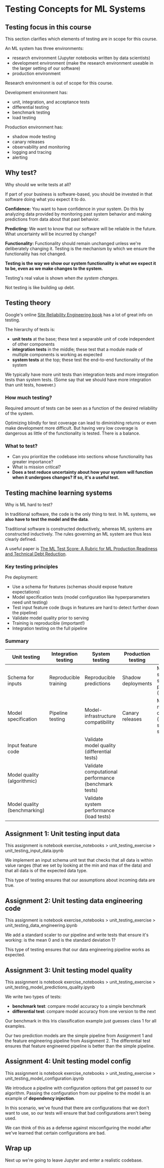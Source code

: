 # Testing Concepts for ML Systems

## Testing focus in this course

This section clarifies which elements of testing are in scope for this course.

An ML system has three environments:

- research environment (Jupyter notebooks written by data scientists)
- development environment (make the research environment useable in the larger setting of our software)
- production environment

Research environment is out of scope for this course.

Development environment has:

- unit, integration, and acceptance tests
- differential testing
- benchmark testing
- load testing

Production environment has:

- shadow mode testing
- canary releases
- observability and monitoring
- logging and tracing
- alerting

## Why test?

Why should we write tests at all?

If part of your business is software-based, you should be invested in that software doing what you expect it to do.

**Confidence:** You want to have confidence in your system. Do this by analyzing data provided by monitoring past system behavior and making predictions from data about that past behavior.

**Predicting:** We want to know that our software will be reliable in the future. What uncertainty will be incurred by change?

**Functionality:** Functionality should remain unchanged unless we're deliberately changing it. Testing is the mechanism by which we ensure the functionality has not changed.

**Testing is the way we show our system functionality is what we expect it to be, even as we make changes to the system.**

Testing's real value is shown *when the system changes*.

Not testing is like building up debt.

## Testing theory

Google's online [Site Reliability Engineering book](https://landing.google.com/sre/sre-book/toc/index.html) has a lot of great info on testing.

The hierarchy of tests is:

- **unit tests** at the base; these test a separable unit of code independent of other components
- **integration tests** in the middle; these test that a module made of multiple components is working as expected
- **system tests** at the top; these test the end-to-end functionality of the system

We typically have more unit tests than integration tests and more integration tests than system tests. (Some say that we should have more integration than unit tests, however.)

### How much testing?

Required amount of tests can be seen as a function of the desired reliability of the system. 

Optimizing blindly for test coverage can lead to diminishing returns or even make development more difficult. But having very low coverage is dangerous as little of the functionality is tested. There is a balance.

### What to test?

- Can you prioritize the codebase into sections whose functionality has greater importance?
- What is mission critical?
- **Does a test reduce uncertainty about how your system will function when it undergoes changes? If so, it's a useful test.**

## Testing machine learning systems

Why is ML hard to test?

In traditional software, the code is the only thing to test. In ML systems, we **also have to test the model and the data**.

Traditional software is constructed deductively, whereas ML systems are constructed inductively. The rules governing an ML system are thus less clearly defined.

A useful paper is [The ML Test Score: A Rubric for ML Production Readiness and Technical Debt Reduction](https://static.googleusercontent.com/media/research.google.com/en//pubs/archive/aad9f93b86b7addfea4c419b9100c6cdd26cacea.pdf).

### Key testing principles

Pre deployment:

- Use a schema for features (schemas should expose feature expectations)
- Model specification tests (model configuration like hyperparameters need unit testing)
- Test input feature code (bugs in features are hard to detect further down the pipeline)
- Validate model quality prior to serving
- Training is reproducible (important!)
- Integration testing on the full pipeline

### Summary

| Unit testing                 | Integration testing   | System testing                                       | Production testing | Monitoring                                        |
| ---------------------------- | --------------------- | ---------------------------------------------------- | ------------------ | ------------------------------------------------- |
| Schema for inputs            | Reproducible training | Reproducible predictions                             | Shadow deployments | Monitor system serving performance (latency)      |
| Model specification          | Pipeline testing      | Model-infrastructure compatibility                   | Canary releases    | Monitor model quality (accuracy, skew, staleness) |
| Input feature code           |                       | Validate model quality (differential tests)          |                    |                                                   |
| Model quality (algorithmic)  |                       | Validate computational performance (benchmark tests) |                    |                                                   |
| Model quality (benchmarking) |                       | Validate system performance (load tests)             |                    |                                                   |

## Assignment 1: Unit testing input data

This assignment is notebook exercise_notebooks > unit_testing_exercise > unit_testing_input_data.ipynb

We implement an input schema unit test that checks that all data is within value ranges (that we set by looking at the min and max of the data) and that all data is of the expected data type.

This type of testing ensures that our assumptions about incoming data are true.

## Assignment 2: Unit testing data engineering code

This assignment is notebook exercise_notebooks > unit_testing_exercise > unit_testing_data_engineering.ipynb

We add a standard scaler to our pipeline and write tests that ensure it's working: is the mean 0 and is the standard deviation 1?

This type of testing ensures that our data engineering pipeline works as expected.

## Assignment 3: Unit testing model quality

This assignment is notebook exercise_notebooks > unit_testing_exercise > unit_testing_model_predictions_quality.ipynb

We write two types of tests:

- **benchmark test**: compare model accuracy to a simple benchmark
- **differential test**: compare model accuracy from one version to the next

Our benchmark in this Iris classification example just guesses class 1 for all examples.

Our two prediction models are the simple pipeline from Assignment 1 and the feature engineering pipeline from Assignment 2. The differential test ensures that feature engineered pipeline is better than the simple pipeline.

## Assignment 4: Unit testing model config

This assignment is notebook exercise_notebooks > unit_testing_exercise > unit_testing_model_configuration.ipynb

We introduce a pipeline with configuration options that get passed to our algorithm. Passing the configuration from our pipeline to the model is an example of **dependency injection**. 

In this scenario, we've found that there are configurations that we don't want to use, so our tests will ensure that bad configurations aren't being used.

We can think of this as a defense against misconfiguring the model after we've learned that certain configurations are bad.

## Wrap up

Next up we're going to leave Jupyter and enter a realistic codebase.

